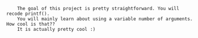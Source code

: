         The goal of this project is pretty straightforward. You will recode printf().
        You will mainly learn about using a variable number of arguments. How cool is that??
        It is actually pretty cool :)
